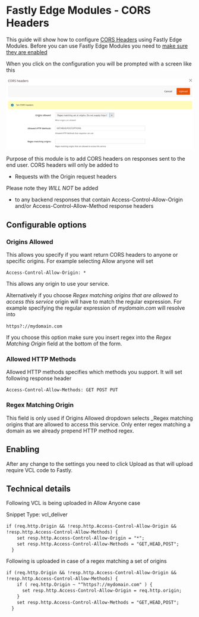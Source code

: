 # Fastly Edge Modules - CORS Headers

This guide will show how to configure [CORS Headers](https://developer.mozilla.org/en-US/docs/Web/HTTP/CORS) using Fastly Edge Modules. Before you can use Fastly
Edge Modules you need to [make sure they are enabled](https://github.com/fastly/fastly-magento2/blob/master/Documentation/Guides/Edge-Modules/EDGE-MODULES.md)

When you click on the configuration you will be prompted with a screen like this

![Fastly Edge Module CORS Headers configuration](../../images/guides/edge-modules/edge-module-cors.png "Fastly Edge Module CORS Headers configuration")


Purpose of this module is to add CORS headers on responses sent to the end user. CORS headers
will only be added to 

- Requests with the Origin request headers

Please note they *WILL NOT* be added

- to any backend responses that contain Access-Control-Allow-Origin and/or Access-Control-Allow-Method response headers

## Configurable options

### Origins Allowed

This allows you specify if you want return CORS headers to anyone or specific origins. For example selecting Allow anyone will set

```
Access-Control-Allow-Origin: *
```

This allows any origin to use your service. 

Alternatively if you choose _Regex matching origins that are allowed to access this service_ origin will have to match the regular
expression. For example specifying the regular expression of *mydomain.com* will resolve into 

```https?://mydomain.com```

If you choose this option make sure you insert regex into the *Regex Matching Origin* field at the bottom of the form.

### Allowed HTTP Methods


Allowed HTTP methods specifies which methods you support. It will set following response header 

```
Access-Control-Allow-Methods: GET POST PUT
```

### Regex Matching Origin

This field is only used if Origins Allowed dropdown selects _Regex matching origins that are allowed to access this service.
Only enter regex matching a domain as we already prepend HTTP method regex.


## Enabling

After any change to the settings you need to click Upload as that will upload require VCL code to Fastly.

## Technical details

Following VCL is being uploaded in Allow Anyone case

Snippet Type: vcl_deliver

```vcl
if (req.http.Origin && !resp.http.Access-Control-Allow-Origin && !resp.http.Access-Control-Allow-Methods) {
    set resp.http.Access-Control-Allow-Origin = "*";
    set resp.http.Access-Control-Allow-Methods = "GET,HEAD,POST";
  }
```

Following is uploaded in case of a regex matching a set of origins

```vcl
if (req.http.Origin && !resp.http.Access-Control-Allow-Origin && !resp.http.Access-Control-Allow-Methods) {
    if ( req.http.Origin ~ "^https?://mydomain.com" ) {
      set resp.http.Access-Control-Allow-Origin = req.http.origin;
    }
    set resp.http.Access-Control-Allow-Methods = "GET,HEAD,POST";
  }
```
